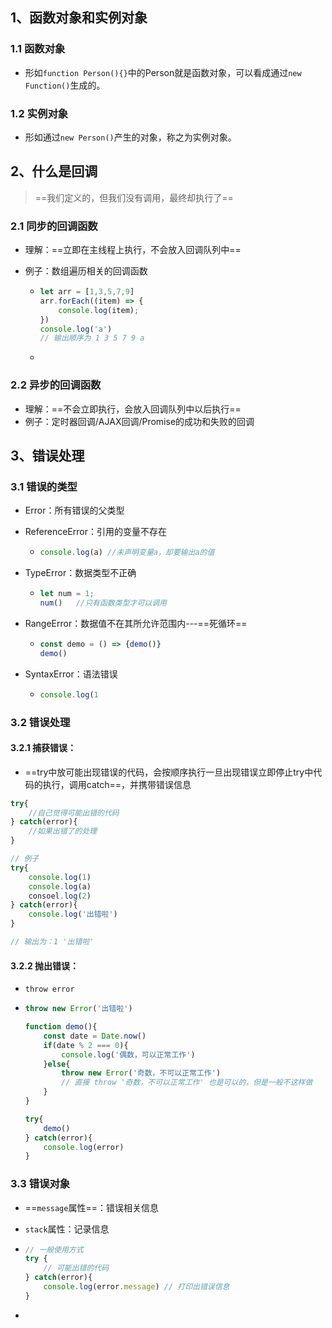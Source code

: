## 1、函数对象和实例对象

### 1.1 函数对象

- 形如`function Person(){}`中的Person就是函数对象，可以看成通过`new Function()`生成的。

### 1.2 实例对象

- 形如通过`new Person()`产生的对象，称之为实例对象。

## 2、什么是回调

> ==我们定义的，但我们没有调用，最终却执行了==

### 2.1 同步的回调函数

- 理解：==立即在主线程上执行，不会放入回调队列中==

- 例子：数组遍历相关的回调函数

  - ``` js
    let arr = [1,3,5,7,9]
    arr.forEach((item) => {
        console.log(item);
    })
    console.log('a')
    // 输出顺序为 1 3 5 7 9 a
    ```

  - 

### 2.2 异步的回调函数

- 理解：==不会立即执行，会放入回调队列中以后执行==
- 例子：定时器回调/AJAX回调/Promise的成功和失败的回调

## 3、错误处理

### 3.1 错误的类型

- Error：所有错误的父类型

- ReferenceError：引用的变量不存在

  - ``` js
    console.log(a) //未声明变量a，却要输出a的值

- TypeError：数据类型不正确

  - ``` js
    let num = 1;
    num()	//只有函数类型才可以调用
    ```

- RangeError：数据值不在其所允许范围内---==死循环==

  - ``` js
    const demo = () => {demo()}
    demo()
    ```

- SyntaxError：语法错误

  - ``` js
    console.log(1
    ```

### 3.2 错误处理

#### 3.2.1 捕获错误：

- ==try中放可能出现错误的代码，会按顺序执行一旦出现错误立即停止try中代码的执行，调用catch==，并携带错误信息

``` js
try{
 	//自己觉得可能出错的代码   
} catch(error){
    //如果出错了的处理
}

// 例子
try{
    console.log(1)
    console.log(a)
    consoel.log(2)
} catch(error){
    console.log('出错啦')
}

// 输出为：1 '出错啦'
```

#### 3.2.2 抛出错误：

- `throw error`

- ``` js
  throw new Error('出错啦')
  
  function demo(){
      const date = Date.now()
      if(date % 2 === 0){
          console.log('偶数，可以正常工作')
      }else{
          throw new Error('奇数，不可以正常工作')
          // 直接 throw '奇数，不可以正常工作' 也是可以的，但是一般不这样做
      }
  }
  
  try{
      demo()
  } catch(error){
      console.log(error)
  } 
  ```

### 3.3 错误对象

- ==`message`属性==：错误相关信息

- `stack`属性：记录信息

- ``` js
  // 一般使用方式
  try {
      // 可能出错的代码
  } catch(error){
      console.log(error.message) // 打印出错误信息
  }
  ```

- 